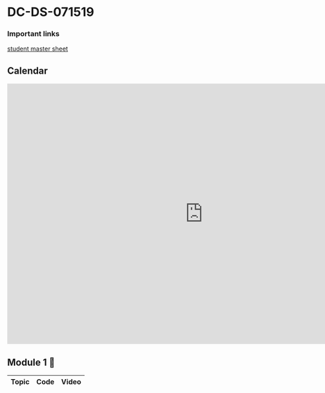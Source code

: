 # DC-DS-071519

### Important links 

 [student master sheet](https://docs.google.com/spreadsheets/d/1yqry3tqexRMp2HW2yqK3I2ES5qp7HnEEaJzFTzbUugk/edit?usp=sharing)

## Calendar

<iframe src="https://calendar.google.com/calendar/b/1/embed?height=600&amp;wkst=1&amp;bgcolor=%23ffffff&amp;ctz=America%2FNew_York&amp;src=ZmxhdGlyb25zY2hvb2wuY29tX3NtZWE2aWE4bWluN252YWRjY2o5aWwzY2hvQGdyb3VwLmNhbGVuZGFyLmdvb2dsZS5jb20&amp;color=%234285F4&amp;mode=WEEK&amp;showNav=1&amp;showPrint=0&amp;showCalendars=0&amp;showTitle=0&amp;title" style="border-width:0" width="900" height="600" frameborder="0" scrolling="no"></iframe>

## Module 1 🌱
| Topic            | Code                | Video                |
| -----            | ----                | -----                |

